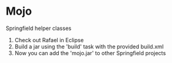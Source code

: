 Mojo
====

Springfield helper classes

1) Check out Rafael in Eclipse 
2) Build a jar using the 'build' task with the provided build.xml
3) Now you can add the 'mojo.jar' to other Springfield projects
